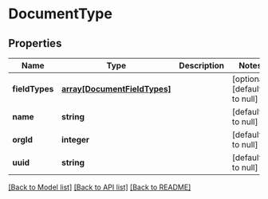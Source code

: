 # DocumentType

## Properties
Name | Type | Description | Notes
------------ | ------------- | ------------- | -------------
**fieldTypes** | [**array[DocumentFieldTypes]**](DocumentFieldTypes.md) |  | [optional] [default to null]
**name** | **string** |  | [default to null]
**orgId** | **integer** |  | [default to null]
**uuid** | **string** |  | [default to null]

[[Back to Model list]](../README.md#documentation-for-models) [[Back to API list]](../README.md#documentation-for-api-endpoints) [[Back to README]](../README.md)



